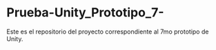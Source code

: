 # Prueba-Unity_Prototipo_7-
Este es el repositorio del proyecto correspondiente al 7mo prototipo de Unity.

